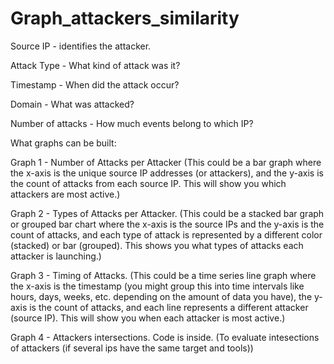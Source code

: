 # Graph_attackers_similarity

Source IP - identifies the attacker.

Attack Type - What kind of attack was it?

Timestamp - When did the attack occur?

Domain - What was attacked?

Number of attacks - How much events belong to which IP?

What graphs can be built:

Graph 1 - Number of Attacks per Attacker (This could be a bar graph where the x-axis is the unique source IP addresses (or attackers), and the y-axis is the count of attacks from each source IP. This will show you which attackers are most active.)

Graph 2 - Types of Attacks per Attacker. (This could be a stacked bar graph or grouped bar chart where the x-axis is the source IPs and the y-axis is the count of attacks, and each type of attack is represented by a different color (stacked) or bar (grouped). This shows you what types of attacks each attacker is launching.)

Graph 3 - Timing of Attacks. (This could be a time series line graph where the x-axis is the timestamp (you might group this into time intervals like hours, days, weeks, etc. depending on the amount of data you have), the y-axis is the count of attacks, and each line represents a different attacker (source IP). This will show you when each attacker is most active.)

Graph 4 - Attackers intersections. Code is inside. (To evaluate intesections of attackers (if several ips have the same target and tools))
